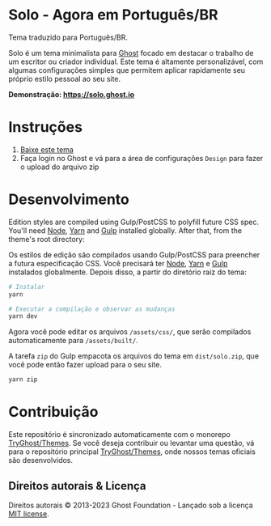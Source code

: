 # Solo - Agora em Português/BR

Tema traduzido para Português/BR.

Solo é um tema minimalista para [Ghost](https://github.com/TryGhost/Ghost) focado em destacar o trabalho de um escritor ou criador individual. Este tema é altamente personalizável, com algumas configurações simples que permitem aplicar rapidamente seu próprio estilo pessoal ao seu site.

**Demonstração: https://solo.ghost.io**

# Instruções

1. [Baixe este tema](https://github.com/romaodesouza/Solo/archive/main.zip)
2. Faça login no Ghost e vá para a área de configurações `Design` para fazer o upload do arquivo zip

# Desenvolvimento

Edition styles are compiled using Gulp/PostCSS to polyfill future CSS spec. You'll need [Node](https://nodejs.org/), [Yarn](https://yarnpkg.com/) and [Gulp](https://gulpjs.com) installed globally. After that, from the theme's root directory:

Os estilos de edição são compilados usando Gulp/PostCSS para preencher a futura especificação CSS. Você precisará ter [Node](https://nodejs.org/), [Yarn](https://yarnpkg.com/) e [Gulp](https://gulpjs.com) instalados globalmente. Depois disso, a partir do diretório raiz do tema:

```bash
# Instalar
yarn

# Executar a compilação e observar as mudanças
yarn dev
```
Agora você pode editar os arquivos `/assets/css/`, que serão compilados automaticamente para `/assets/built/`.

A tarefa `zip` do Gulp empacota os arquivos do tema em `dist/solo.zip`, que você pode então fazer upload para o seu site.

```bash
yarn zip
```

# Contribuição

Este repositório é sincronizado automaticamente com o monorepo [TryGhost/Themes](https://github.com/TryGhost/Themes). Se você deseja contribuir ou levantar uma questão, vá para o repositório principal [TryGhost/Themes](https://github.com/TryGhost/Themes), onde nossos temas oficiais são desenvolvidos.

## Direitos autorais & Licença

Direitos autorais © 2013-2023 Ghost Foundation - Lançado sob a licença [MIT license](LICENSE).
